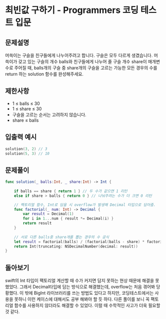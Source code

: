 # 최빈값 구하기 - Programmers 코딩 테스트 입문

## 문제설명
머쓱이는 구슬을 친구들에게 나누어주려고 합니다. 구슬은 모두 다르게 생겼습니다. 머쓱이가 갖고 있는 구슬의 개수 balls와 친구들에게 나누어 줄 구슬 개수 share이 매개변수로 주어질 때, balls개의 구슬 중 share개의 구슬을 고르는 가능한 모든 경우의 수를 return 하는 solution 함수를 완성해주세요.

## 제한사항
- 1 ≤ balls ≤ 30
- 1 ≤ share ≤ 30
- 구슬을 고르는 순서는 고려하지 않습니다.
- share ≤ balls

## 입출력 예시
~~~swift
solution(3, 2) // 3
solution(5, 3) // 10
~~~

## 문제풀이 
~~~swift
func solution(_ balls:Int, _ share:Int) -> Int {
    
    if balls == share { return 1 } // 두 수가 같으면 1 리턴
    else if share > balls { return 0 } // 나눠주려는 수가 더 크면 0 리턴

    // 팩토리얼 함수, Int로 담을 시 overflow가 발생해 Decimal 타입으로 담아줌.
    func factorial(_ num: Int) -> Decimal {
        var result = Decimal(1)
        for i in 1...num { result *= Decimal(i) }
        return result
    }
    
    // 서로 다른 balls중 share개를 뽑는 경우의 수 공식
    let result = factorial(balls) / (factorial(balls - share) * factorial(share))
    return Int(truncating: NSDecimalNumber(decimal: result))
}
~~~

## 돌아보기
swift의 Int 타입이 팩토리얼 계산할 때 수가 커지면 담지 못하는 현상 때문에 해결을 못했었다. 그래서 Decimal타입에 담는 방식으로 해결했는데, overflow는 처음 겪어봐 당황했다. 이 밖에 BigInt 라이브러리를 쓰는 방법도 있다고 하지만, 코딩테스트에서는 사용을 못하니 이런 케이스에 대해서도 공부 해봐야 할 듯 하다. 다른 풀이를 보니 꼭 팩토리얼 함수를 사용하지 않더라도 해결할 수 있었다. 이럴 때 수학적인 사고가 더욱 필요할 것 같다.